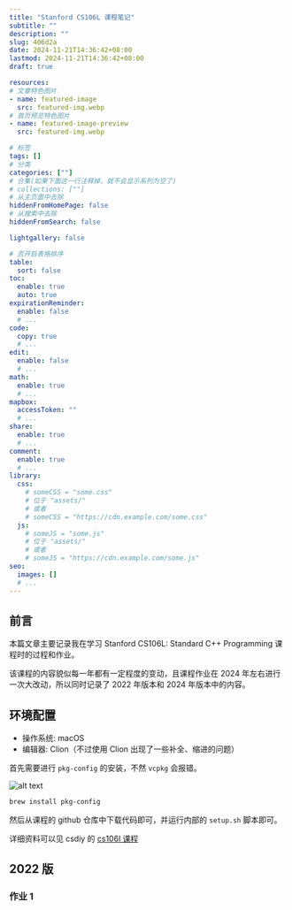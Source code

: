 ```yaml
---
title: "Stanford CS106L 课程笔记"
subtitle: ""
description: ""
slug: 406d2a
date: 2024-11-21T14:36:42+08:00
lastmod: 2024-11-21T14:36:42+08:00
draft: true

resources:
# 文章特色图片
- name: featured-image
  src: featured-img.webp
# 首页预览特色图片
- name: featured-image-preview
  src: featured-img.webp

# 标签
tags: []
# 分类
categories: [""]
# 合集(如果下面这一行注释掉，就不会显示系列为空了)
# collections: [""]
# 从主页面中去除
hiddenFromHomePage: false
# 从搜索中去除
hiddenFromSearch: false

lightgallery: false

# 否开启表格排序
table:
  sort: false
toc:
  enable: true
  auto: true
expirationReminder:
  enable: false
  # ...
code:
  copy: true
  # ...
edit:
  enable: false
  # ...
math:
  enable: true
  # ...
mapbox:
  accessToken: ""
  # ...
share:
  enable: true
  # ...
comment:
  enable: true
  # ...
library:
  css:
    # someCSS = "some.css"
    # 位于 "assets/"
    # 或者
    # someCSS = "https://cdn.example.com/some.css"
  js:
    # someJS = "some.js"
    # 位于 "assets/"
    # 或者
    # someJS = "https://cdn.example.com/some.js"
seo:
  images: []
  # ...
---
```


## 前言

本篇文章主要记录我在学习 Stanford CS106L: Standard C++ Programming 课程时的过程和作业。

该课程的内容貌似每一年都有一定程度的变动，且课程作业在 2024 年左右进行一次大改动，所以同时记录了 2022 年版本和 2024 年版本中的内容。

<!--more-->

## 环境配置

- 操作系统: macOS
- 编辑器: Clion（不过使用 Clion 出现了一些补全、缩进的问题）

首先需要进行 `pkg-config` 的安装，不然 `vcpkg` 会报错。

![alt text](/img/image.png)

```bash
brew install pkg-config
```

然后从课程的 github 仓库中下载代码即可，并运行内部的 `setup.sh` 脚本即可。

详细资料可以见 csdiy 的 [cs106l 课程](https://csdiy.wiki/%E7%BC%96%E7%A8%8B%E5%85%A5%E9%97%A8/cpp/CS106L/#_2)

## 2022 版

### 作业 1

